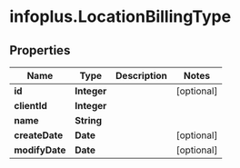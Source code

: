 # infoplus.LocationBillingType

## Properties
Name | Type | Description | Notes
------------ | ------------- | ------------- | -------------
**id** | **Integer** |  | [optional] 
**clientId** | **Integer** |  | 
**name** | **String** |  | 
**createDate** | **Date** |  | [optional] 
**modifyDate** | **Date** |  | [optional] 


